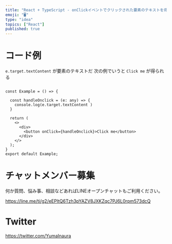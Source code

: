 ```yaml
---
title: "React + TypeScript - onClickイベントでクリックされた要素のテキストを得る"
emoji: "🖥"
type: "idea"
topics: ["React"]
published: true
---
```


# コード例

`e.target.textContent` が要素のテキストだ
次の例でいうと `Click me` が得られる

```tsx

const Example = () => {

  const handleOnclick = (e: any) => {
    console.log(e.target.textContent )
  }

  return (
    <>
      <div>
        <button onClick={handleOnclick}>Click me</button>
      </div>
    </>
  );
}
export default Example;
```



# チャットメンバー募集


何か質問、悩み事、相談などあればLINEオープンチャットもご利用ください。

https://line.me/ti/g2/eEPltQ6Tzh3pYAZV8JXKZqc7PJ6L0rpm573dcQ


# Twitter

https://twitter.com/YumaInaura


